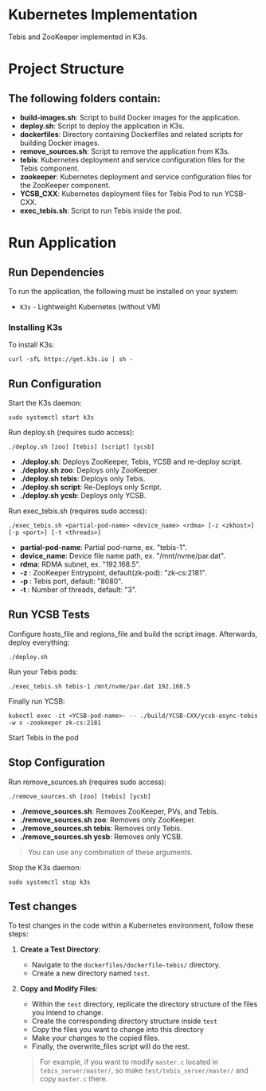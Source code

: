 # Kubernetes Implementation
Tebis and ZooKeeper implemented in K3s.

# Project Structure
## The following folders contain:
- **build-images.sh**: Script to build Docker images for the application.
- **deploy.sh**: Script to deploy the application in K3s.
- **dockerfiles**: Directory containing Dockerfiles and related scripts for building Docker images.
- **remove_sources.sh**: Script to remove the application from K3s.
- **tebis**: Kubernetes deployment and service configuration files for the Tebis component.
- **zookeeper**: Kubernetes deployment and service configuration files for the ZooKeeper component.
- **YCSB_CXX**: Kubernetes deployment files for Tebis Pod to run YCSB-CXX.
- **exec_tebis.sh**: Script to run Tebis inside the pod.

# Run Application
## Run Dependencies
To run the application, the following must be installed on your system:
* `K3s` - Lightweight Kubernetes (without VM)

### Installing K3s
To install K3s:

    curl -sfL https://get.k3s.io | sh -

## Run Configuration
Start the K3s daemon:

    sudo systemctl start k3s

Run deploy.sh (requires sudo access):

    ./deploy.sh [zoo] [tebis] [script] [ycsb]

- **./deploy.sh**: Deploys ZooKeeper, Tebis, YCSB and re-deploy script.
- **./deploy.sh zoo**: Deploys only ZooKeeper.
- **./deploy.sh tebis**: Deploys only Tebis.
- **./deploy.sh script**: Re-Deploys only Script.
- **./deploy.sh ycsb**: Deploys only YCSB.

Run exec_tebis.sh (requires sudo access):

    ./exec_tebis.sh <partial-pod-name> <device_name> <rdma> [-z <zkhost>] [-p <port>] [-t <threads>]

- **partial-pod-name**: Partial pod-name, ex. "tebis-1".
- **device_name**: Device file name path, ex. "/mnt/nvme/par.dat".
- **rdma**: RDMA subnet, ex. "192.168.5".
- **-z <zkhost>**: ZooKeeper Entrypoint, default(zk-pod): "zk-cs:2181".
- **-p <port>**: Tebis port, default: "8080".
- **-t <threads>**: Number of threads, default: "3".

## Run YCSB Tests
Configure hosts_file and regions_file and build the script image. Afterwards, deploy everything:

```
./deploy.sh
```

Run your Tebis pods:

```
./exec_tebis.sh tebis-1 /mnt/nvme/par.dat 192.168.5
```

Finally run YCSB:

```
kubectl exec -it <YCSB-pod-name>- -- ./build/YCSB-CXX/ycsb-async-tebis -w s -zookeeper zk-cs:2181
```

Start Tebis in the pod

## Stop Configuration
Run remove_sources.sh (requires sudo access):

    ./remove_sources.sh [zoo] [tebis] [ycsb]

- **./remove_sources.sh**: Removes ZooKeeper, PVs, and Tebis.
- **./remove_sources.sh zoo**: Removes only ZooKeeper.
- **./remove_sources.sh tebis**: Removes only Tebis.
- **./remove_sources.sh ycsb**: Removes only YCSB.

>You can use any combination of these arguments.

Stop the K3s daemon:

    sudo systemctl stop k3s

## Test changes

To test changes in the code within a Kubernetes environment, follow these steps:

1. **Create a Test Directory**:

   - Navigate to the `dockerfiles/dockerfile-tebis/` directory.
   - Create a new directory named `test`.

2. **Copy and Modify Files**:

   - Within the `test` directory, replicate the directory structure of the files you intend to change.
   - Create the corresponding directory structure inside `test`
   - Copy the files you want to change into this directory
   - Make your changes to the copied files.
   - Finally, the overwrite_files script will do the rest.

   >For example, if you want to modify `master.c` located in `tebis_server/master/`, so make `test/tebis_server/master/` and copy `master.c` there.

